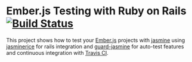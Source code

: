 Ember.js Testing with Ruby on Rails [![Build Status](https://secure.travis-ci.org/DominikGuzei/ember-testing-on-rails.png??branch=master)](http://travis-ci.org/DominikGuzei/ember-testing-on-rails)
===================================

This project shows how to test your [Ember.js](http://www.emberjs.com/) projects
with [jasmine](http://pivotal.github.com/jasmine/) using 
[jasminerice](https://github.com/bradphelan/jasminerice) for rails integration and 
[guard-jasmine](https://github.com/netzpirat/guard-jasmine) for auto-test features 
and continuous integration with [Travis CI](http://travis-ci.org/).